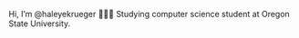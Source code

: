 Hi, I’m @haleyekrueger 🙋🏼‍♀️ 
Studying computer science student at Oregon State University.

<!---
haleyekrueger/haleyekrueger is a ✨ special ✨ repository because its `README.md` (this file) appears on your GitHub profile.
You can click the Preview link to take a look at your changes.
--->
